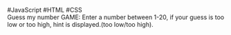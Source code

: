 #JavaScript #HTML #CSS <br>
Guess my number GAME: Enter a number between 1-20, if your guess is too low or too high, hint is displayed.(too low/too high).
